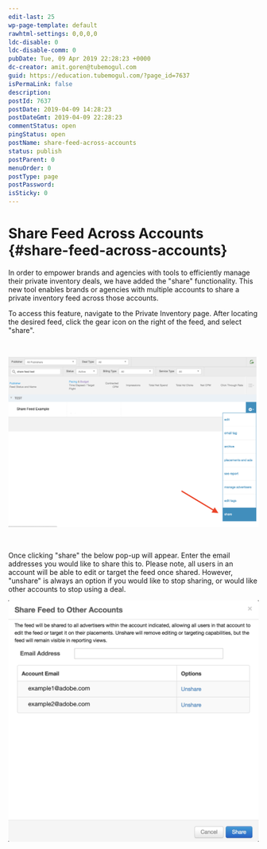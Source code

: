 ```yaml
---
edit-last: 25
wp-page-template: default
rawhtml-settings: 0,0,0,0
ldc-disable: 0
ldc-disable-comm: 0
pubDate: Tue, 09 Apr 2019 22:28:23 +0000
dc-creator: amit.goren@tubemogul.com
guid: https://education.tubemogul.com/?page_id=7637
isPermaLink: false
description: 
postId: 7637
postDate: 2019-04-09 14:28:23
postDateGmt: 2019-04-09 22:28:23
commentStatus: open
pingStatus: open
postName: share-feed-across-accounts
status: publish
postParent: 0
menuOrder: 0
postType: page
postPassword: 
isSticky: 0
---
```


# Share Feed Across Accounts {#share-feed-across-accounts}

In order to empower brands and agencies with tools to efficiently&nbsp;manage their private inventory deals, we have added the "share" functionality. This new tool enables brands or agencies with multiple accounts to share a private inventory feed across those accounts.

To access this feature, navigate to the Private Inventory page.&nbsp;After locating the desired feed, click the gear icon on the right of the feed, and select "share".

&nbsp;

[ ![Screen Shot 2019-04-09 at 2.20.09 PM](assets/screen-shot-2019-04-09-at-2.20.09-pm2.png)](assets/screen-shot-2019-04-09-at-2.20.09-pm2.png)

&nbsp;

Once clicking "share"&nbsp;the below pop-up will appear. Enter the email addresses you would like to share this to. Please note, all users in an account will be able to edit or target the feed once shared. However, "unshare" is always an option if you would like to stop sharing, or would like other accounts to stop using a deal.

[ ![Screen Shot 2019-04-09 at 2.20.49 PM](assets/screen-shot-2019-04-09-at-2.20.49-pm1.png)](assets/screen-shot-2019-04-09-at-2.20.49-pm1.png)
&nbsp; 